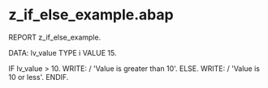 # z_if_else_example.abap
REPORT z_if_else_example.

DATA: lv_value TYPE i VALUE 15.

IF lv_value > 10.
  WRITE: / 'Value is greater than 10'.
ELSE.
  WRITE: / 'Value is 10 or less'.
ENDIF.
